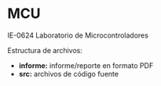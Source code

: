 # MCU
IE-0624 Laboratorio de Microcontroladores

Estructura de archivos:

+ **informe:** informe/reporte en formato PDF
+ **src:** archivos de código fuente 
